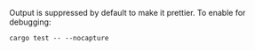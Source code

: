 Output is suppressed by default to make it prettier. To enable for debugging:

```
cargo test -- --nocapture
```
